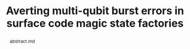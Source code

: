 ---
title: "Averting multi-qubit burst errors in surface code magic state factories"
layout: project
publisher: QCE 2024
image: /assets/img/projects/ray_delay/hero.png
abstract: abstract.md
items:
  - name: .pdf
    link: /assets/papers/chadwick_averting_2024.pdf
  - name: publication
    link: https://ieeexplore.ieee.org/document/10821391
  - name: arXiv
    link: https://arxiv.org/abs/2405.00146
  - name: slides
    link: /assets/files/2024_qce_ray_delay_no_transitions.pdf
  - name: code
    link: https://github.com/jasonchadwick/ray-delay
authors:
  - name: "Jason D. Chadwick"
    link: https://www.jason-chadwick.com/
    affiliation: University of Chicago
  - name: "Christopher T. Kang"
    link: https://christopherkang.me/
    affiliation: University of Chicago
  - name: "Joshua Viszlai"
    link: https://jviszlai.github.io/
    affiliation: University of Chicago
  - name: "Sophia Fuhui Lin"
    link: https://scholar.google.com/citations?user=agOd56IAAAAJ&hl=en
    affiliation: University of Chicago
  - name: "Frederic T. Chong"
    link: https://people.cs.uchicago.edu/~ftchong/
    affiliation: University of Chicago
    last: true
figures:
  - file: /assets/img/projects/ray_delay/01_hero.png
    caption: 01_hero.md
    width: 100%
  - file: /assets/img/projects/ray_delay/03_ray_model.png
    caption: 03_ray_model.md
    width: 100%
  - file: /assets/img/projects/ray_delay/04_windowing.png
    caption: 04_windowing.md
  - file: /assets/img/projects/ray_delay/07_remapping.png
    caption: 07_remapping.md
  - file: /assets/img/projects/ray_delay/09_expansion_distance_vs_radius.png
    caption: 09_expansion_distance_vs_radius.md
  - file: /assets/img/projects/ray_delay/11_ideal_detection_overheads.png
    caption: 11_ideal_detection_overheads.md
    width: 100%
  - file: /assets/img/projects/ray_delay/12_remap_overheads_realistic_detection.png
    caption: 12_remap_overheads_realistic_detection.md

contributions:
  - "Conceived of the idea of quickly detecting cosmic rays in a magic state factory and selectively turning off parts of the factory in response."
  - "Designed realistic noise models for cosmic ray impacts and TLS scrambling."
  - "Wrote open-source evaluation code."
  - "Designed figures and prepared manuscript."
# thingslearned:
#   - short: "Rare event sampling"
#     long: "(TODO)"
---